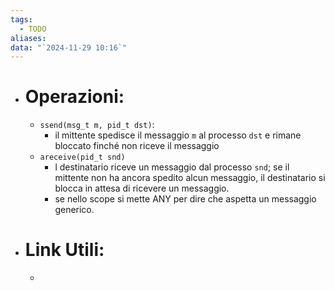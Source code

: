 ```yaml
---
tags:
  - TODO
aliases: 
data: "`2024-11-29 10:16`"
---
```

- # Operazioni:
	- `ssend(msg_t m, pid_t dst)`:
		- il mittente spedisce il messaggio `m` al processo `dst` e rimane bloccato finché non riceve il messaggio
	- `areceive(pid_t snd)`
		- l destinatario riceve un messaggio dal processo `snd`; se il mittente non ha ancora spedito alcun messaggio, il destinatario si blocca in attesa di ricevere un messaggio.
		- se nello scope si mette ANY per dire che aspetta un messaggio generico.
- # Link Utili:
	- 
